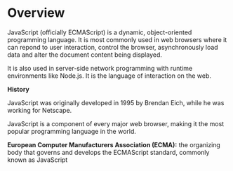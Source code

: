 # Overview

JavaScript (officially ECMAScript) is a dynamic, object-oriented programming language. It is most commonly used in web browsers where it can repond to user interaction, control the browser, asynchronously load data and alter the document content being displayed.

It is also used in server-side network programming with runtime environments like Node.js. It is the language of interaction on the web.

**History**

JavaScript was originally developed in 1995 by Brendan Eich, while he was working for Netscape.

JavaScript is a component of every major web browser, making it the most popular programming language in the world.

**European Computer Manufacturers Association (ECMA):** the organizing body that governs and develops the ECMAScript standard, commonly known as JavaScript